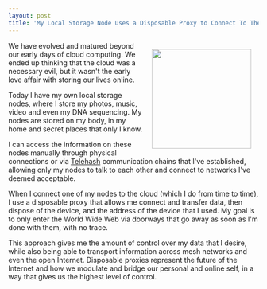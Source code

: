```yaml
---
layout: post
title: 'My Local Storage Node Uses a Disposable Proxy to Connect To The Cloud'
---
```

<p><img style="padding: 15px;" src="https://s3.amazonaws.com/kinlane-productions/bw-icons/bw-trash.jpeg" alt="" width="200" align="right" /></p>
<p>We have evolved and matured beyond our early days of cloud computing. We ended up thinking that the cloud was a necessary evil, but it wasn't the early love affair with storing our lives online.</p>
<p>Today I have my own local storage nodes, where I store my photos, music, video and even my DNA sequencing. My nodes are stored on my body, in my home and secret places that only I know.</p>
<p>I can access the information on these nodes manually through physical connections or via <a href="http://telehash.org/">Telehash</a> communication chains that I've established, allowing only my nodes to talk to each other and connect to networks I've deemed acceptable.</p>
<p>When I connect one of my nodes to the cloud (which I do from time to time), I use a disposable proxy that allows me connect and transfer data, then dispose of the  device, and the address of the device that I used.  My goal is to only enter the World Wide Web via doorways that go away as soon as I'm done with them, with no trace.</p>
<p>This approach gives me the amount of control over my data that I desire, while also being able to transport information across mesh networks and even the open Internet. Disposable proxies represent the future of the Internet and how we modulate and bridge our personal and online self, in a way that gives us the highest level of control.</p>
